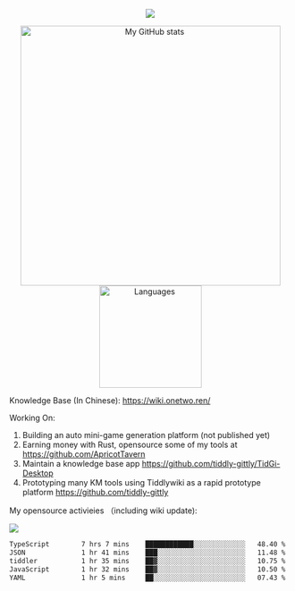 <a href="https://github.com/linonetwo">
    <p align="center">
        <img src="https://github-profile-trophy.vercel.app/?username=linonetwo&column=7&theme=onedark"/>
    </p>
</a>
<a align="center" href="https://github.com/linonetwo">
  <p align="center">
    <img src="https://github-readme-stats.vercel.app/api?username=linonetwo&show_icons=true&count_private=true" alt="My GitHub stats" width="465"/>
    <img src="https://github-readme-stats.vercel.app/api/top-langs/?username=linonetwo&layout=compact&langs_count=10" alt="Languages" height="183">
  </p>
</a>

Knowledge Base (In Chinese): https://wiki.onetwo.ren/

Working On: 

1. Building an auto mini-game generation platform (not published yet)
1. Earning money with Rust, opensource some of my tools at https://github.com/ApricotTavern
1. Maintain a knowledge base app https://github.com/tiddly-gittly/TidGi-Desktop
1. Prototyping many KM tools using Tiddlywiki as a rapid prototype platform https://github.com/tiddly-gittly

My opensource activieies （including wiki update):

![](https://visitor-badge.glitch.me/badge?page_id=linonetwo.linonetwo)

<!--START_SECTION:waka-->

```txt
TypeScript        7 hrs 7 mins    ████████████░░░░░░░░░░░░░   48.40 %
JSON              1 hr 41 mins    ███░░░░░░░░░░░░░░░░░░░░░░   11.48 %
tiddler           1 hr 35 mins    ██▓░░░░░░░░░░░░░░░░░░░░░░   10.75 %
JavaScript        1 hr 32 mins    ██▓░░░░░░░░░░░░░░░░░░░░░░   10.50 %
YAML              1 hr 5 mins     ██░░░░░░░░░░░░░░░░░░░░░░░   07.43 %
```

<!--END_SECTION:waka-->
